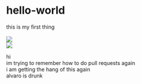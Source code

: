 # hello-world <br>
this is my first thing<br>
<br>
<img src="https://cdn.drawception.com/images/panels/2016/3-8/yt3eBewRnw-2.png">
          <br>
<img src="https://ih0.redbubble.net/image.204422226.9793/flat,750x1000,075,t.u1.jpg">

hi<br>
im trying to remember how to do pull requests again <br>
i am getting the hang of this again
<br>alvaro is drunk
